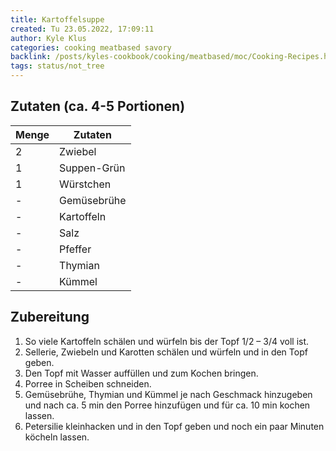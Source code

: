 ```yaml
---
title: Kartoffelsuppe
created: Tu 23.05.2022, 17:09:11
author: Kyle Klus
categories: cooking meatbased savory
backlink: /posts/kyles-cookbook/cooking/meatbased/moc/Cooking-Recipes.html
tags: status/not_tree
---
```


## Zutaten (ca. 4-5 Portionen)

| Menge            | Zutaten          |
| ---------------- | ---------------- |
| 2                | Zwiebel          |
| 1                | Suppen-Grün      |
| 1                | Würstchen        |
| -                | Gemüsebrühe      |
| -                | Kartoffeln       |
| -                | Salz             |
| -                | Pfeffer          |
| -                | Thymian          |
| -                | Kümmel           |

## Zubereitung

1. So viele Kartoffeln schälen und würfeln bis der Topf 1/2 – 3/4 voll ist.
2. Sellerie, Zwiebeln und Karotten schälen und würfeln und in den Topf geben.
3. Den Topf mit Wasser auffüllen und zum Kochen bringen.
4. Porree in Scheiben schneiden.
5. Gemüsebrühe, Thymian und Kümmel je nach Geschmack hinzugeben und nach ca. 5 min den Porree hinzufügen und für ca. 10 min kochen lassen.
6. Petersilie kleinhacken und in den Topf geben und noch ein paar Minuten köcheln lassen.

